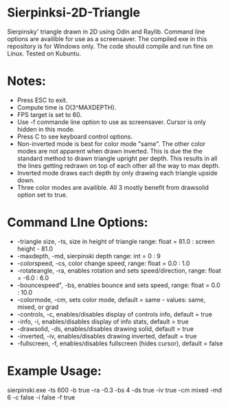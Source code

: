 # Sierpinksi-2D-Triangle
Sierpinsky' triangle drawn in 2D using Odin and Raylib. Command line options are availible for use as a screensaver. The compiled exe in this repository is for Windows only. The code should compile and run fine on Linux. Tested on Kubuntu.

# Notes:
- Press ESC to exit.
- Compute time is O(3^MAXDEPTH).
- FPS target is set to 60.
- Use -f commande line option to use as screensaver. Cursor is only hidden in this mode.
- Press C to see keyboard control options.
- Non-inverted mode is best for color mode "same". The other color modes are not apparent when drawn inverted. This is due the the standard method to drawn triangle upright per depth. This results in all the lines getting redrawn on top of each other all the way to max depth.
- Inverted mode draws each depth by only drawing each triangle upside down.
- Three color modes are availible. All 3 mostly benefit from drawsolid option set to true.

# Command LIne Options:
- -triangle size, -ts, size in height of triangle range: float = 81.0 : screen height - 81.0
- -maxdepth, -md, sierpinski depth range: int = 0 : 9
- -colorspeed, -cs, color change speed, range: float = 0.0 : 1.0
- -rotateangle, -ra, enables rotation and sets speed/direction, range: float = -6.0 : 6.0
- -bouncespeed", -bs, enables bounce and sets speed, range: float = 0.0 : 10.0
- -colormode, -cm, sets color mode, default = same - values: same, mixed, or grad
- -controls, -c, enables/disables display of controls info, default = true
- -info, -i, enables/disables display of info stats, default = true
- -drawsolid, -ds, enables/disables drawing solid, default = true
- -inverted, -iv, enables/disables drawing inverted, default = true
- -fullscreen, -f, enables/disables fullscreen (hides cursor), default = false

# Example Usage:
sierpinski.exe -ts 600 -b true -ra -0.3 -bs 4 -ds true -iv true -cm mixed -md 6 -c false -i false -f true
